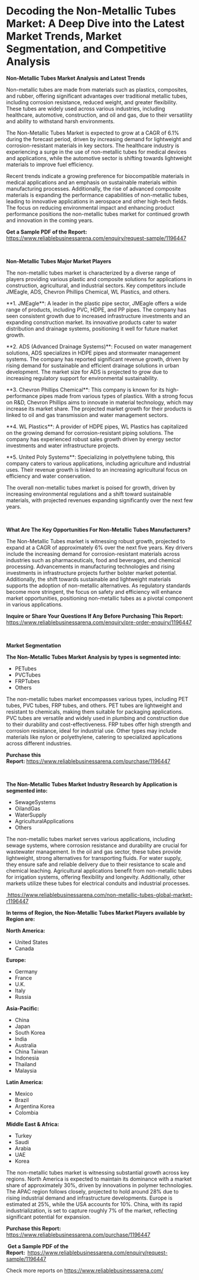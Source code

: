 <p><h1>Decoding the Non-Metallic Tubes Market: A Deep Dive into the Latest Market Trends, Market Segmentation, and Competitive Analysis</h1></p><p><strong>Non-Metallic Tubes Market Analysis and Latest Trends</strong></p>
<p><p>Non-metallic tubes are made from materials such as plastics, composites, and rubber, offering significant advantages over traditional metallic tubes, including corrosion resistance, reduced weight, and greater flexibility. These tubes are widely used across various industries, including healthcare, automotive, construction, and oil and gas, due to their versatility and ability to withstand harsh environments.</p><p>The Non-Metallic Tubes Market is expected to grow at a CAGR of 6.1% during the forecast period, driven by increasing demand for lightweight and corrosion-resistant materials in key sectors. The healthcare industry is experiencing a surge in the use of non-metallic tubes for medical devices and applications, while the automotive sector is shifting towards lightweight materials to improve fuel efficiency.</p><p>Recent trends indicate a growing preference for biocompatible materials in medical applications and an emphasis on sustainable materials within manufacturing processes. Additionally, the rise of advanced composite materials is expanding the performance capabilities of non-metallic tubes, leading to innovative applications in aerospace and other high-tech fields. The focus on reducing environmental impact and enhancing product performance positions the non-metallic tubes market for continued growth and innovation in the coming years.</p></p>
<p><strong>Get a Sample PDF of the Report:&nbsp;</strong> <a href="https://www.reliablebusinessarena.com/enquiry/request-sample/1196447?utm_campaign=1143&utm_medium=2&utm_source=Github&utm_content=ia&utm_term=22032025&utm_id=non-metallic-tubes">https://www.reliablebusinessarena.com/enquiry/request-sample/1196447</a></p>
<p>&nbsp;</p>
<p><strong>Non-Metallic Tubes Major Market Players</strong></p>
<p><p>The non-metallic tubes market is characterized by a diverse range of players providing various plastic and composite solutions for applications in construction, agricultural, and industrial sectors. Key competitors include JMEagle, ADS, Chevron Phillips Chemical, WL Plastics, and others.</p><p>**1. JMEagle**: A leader in the plastic pipe sector, JMEagle offers a wide range of products, including PVC, HDPE, and PP pipes. The company has seen consistent growth due to increased infrastructure investments and an expanding construction market. Its innovative products cater to water distribution and drainage systems, positioning it well for future market growth.</p><p>**2. ADS (Advanced Drainage Systems)**: Focused on water management solutions, ADS specializes in HDPE pipes and stormwater management systems. The company has reported significant revenue growth, driven by rising demand for sustainable and efficient drainage solutions in urban development. The market size for ADS is projected to grow due to increasing regulatory support for environmental sustainability.</p><p>**3. Chevron Phillips Chemical**: This company is known for its high-performance pipes made from various types of plastics. With a strong focus on R&D, Chevron Phillips aims to innovate in material technology, which may increase its market share. The projected market growth for their products is linked to oil and gas transmission and water management sectors.</p><p>**4. WL Plastics**: A provider of HDPE pipes, WL Plastics has capitalized on the growing demand for corrosion-resistant piping solutions. The company has experienced robust sales growth driven by energy sector investments and water infrastructure projects.</p><p>**5. United Poly Systems**: Specializing in polyethylene tubing, this company caters to various applications, including agriculture and industrial uses. Their revenue growth is linked to an increasing agricultural focus on efficiency and water conservation.</p><p>The overall non-metallic tubes market is poised for growth, driven by increasing environmental regulations and a shift toward sustainable materials, with projected revenues expanding significantly over the next few years.</p></p>
<p>&nbsp;</p>
<p><strong>What Are The Key Opportunities For Non-Metallic Tubes Manufacturers?</strong></p>
<p><p>The Non-Metallic Tubes market is witnessing robust growth, projected to expand at a CAGR of approximately 6% over the next five years. Key drivers include the increasing demand for corrosion-resistant materials across industries such as pharmaceuticals, food and beverages, and chemical processing. Advancements in manufacturing technologies and rising investments in infrastructure projects further bolster market potential. Additionally, the shift towards sustainable and lightweight materials supports the adoption of non-metallic alternatives. As regulatory standards become more stringent, the focus on safety and efficiency will enhance market opportunities, positioning non-metallic tubes as a pivotal component in various applications.</p></p>
<p><strong>Inquire or Share Your Questions If Any Before Purchasing This Report:</strong> <a href="https://www.reliablebusinessarena.com/enquiry/pre-order-enquiry/1196447?utm_campaign=1143&utm_medium=2&utm_source=Github&utm_content=ia&utm_term=22032025&utm_id=non-metallic-tubes">https://www.reliablebusinessarena.com/enquiry/pre-order-enquiry/1196447</a></p>
<p>&nbsp;</p>
<p><strong>Market Segmentation</strong></p>
<p><strong>The Non-Metallic Tubes Market Analysis by types is segmented into:</strong></p>
<p><ul><li>PETubes</li><li>PVCTubes</li><li>FRPTubes</li><li>Others</li></ul></p>
<p><p>The non-metallic tubes market encompasses various types, including PET tubes, PVC tubes, FRP tubes, and others. PET tubes are lightweight and resistant to chemicals, making them suitable for packaging applications. PVC tubes are versatile and widely used in plumbing and construction due to their durability and cost-effectiveness. FRP tubes offer high strength and corrosion resistance, ideal for industrial use. Other types may include materials like nylon or polyethylene, catering to specialized applications across different industries.</p></p>
<p><strong>Purchase this Report:&nbsp;</strong><a href="https://www.reliablebusinessarena.com/purchase/1196447?utm_campaign=1143&utm_medium=2&utm_source=Github&utm_content=ia&utm_term=22032025&utm_id=non-metallic-tubes">https://www.reliablebusinessarena.com/purchase/1196447</a></p>
<p>&nbsp;</p>
<p><strong>The Non-Metallic Tubes Market Industry Research by Application is segmented into:</strong></p>
<p><ul><li>SewageSystems</li><li>OilandGas</li><li>WaterSupply</li><li>AgriculturalApplications</li><li>Others</li></ul></p>
<p><p>The non-metallic tubes market serves various applications, including sewage systems, where corrosion resistance and durability are crucial for wastewater management. In the oil and gas sector, these tubes provide lightweight, strong alternatives for transporting fluids. For water supply, they ensure safe and reliable delivery due to their resistance to scale and chemical leaching. Agricultural applications benefit from non-metallic tubes for irrigation systems, offering flexibility and longevity. Additionally, other markets utilize these tubes for electrical conduits and industrial processes.</p></p>
<p><a href="https://www.reliablebusinessarena.com/non-metallic-tubes-global-market-r1196447?utm_campaign=1143&utm_medium=2&utm_source=Github&utm_content=ia&utm_term=22032025&utm_id=non-metallic-tubes">&nbsp;https://www.reliablebusinessarena.com/non-metallic-tubes-global-market-r1196447</a></p>
<p><strong>In terms of Region, the Non-Metallic Tubes Market Players available by Region are:</strong></p>
<p>
    <p> <strong> North America: </strong>
        <ul>
            <li>United States</li>
            <li>Canada</li>
        </ul>
        </p> 
    <p> <strong> Europe: </strong>
        <ul>
            <li>Germany</li>
            <li>France</li>
            <li>U.K.</li>
            <li>Italy</li>
            <li>Russia</li>
        </ul>
        </p> 
    <p> <strong> Asia-Pacific: </strong>
        <ul>
            <li>China</li>
            <li>Japan</li>
            <li>South Korea</li>
            <li>India</li>
            <li>Australia</li>
            <li>China Taiwan</li>
            <li>Indonesia</li>
            <li>Thailand</li>
            <li>Malaysia</li>
        </ul>
        </p> 
    <p> <strong> Latin America: </strong>
        <ul>
            <li>Mexico</li>
            <li>Brazil</li>
            <li>Argentina Korea</li>
            <li>Colombia</li>
        </ul>
        </p> 
    <p> <strong> Middle East & Africa: </strong>
        <ul>
            <li>Turkey</li>
            <li>Saudi</li>
            <li>Arabia</li>
            <li>UAE</li>
            <li>Korea</li>
        </ul>
    </p>
    </p>
<p><p>The non-metallic tubes market is witnessing substantial growth across key regions. North America is expected to maintain its dominance with a market share of approximately 30%, driven by innovations in polymer technologies. The APAC region follows closely, projected to hold around 28% due to rising industrial demand and infrastructure developments. Europe is estimated at 25%, while the USA accounts for 10%. China, with its rapid industrialization, is set to capture roughly 7% of the market, reflecting significant potential for expansion.</p></p>
<p><strong>Purchase this Report: </strong><a href="https://www.reliablebusinessarena.com/purchase/1196447?utm_campaign=1143&utm_medium=2&utm_source=Github&utm_content=ia&utm_term=22032025&utm_id=non-metallic-tubes">https://www.reliablebusinessarena.com/purchase/1196447</a></p>
<p>&nbsp;<strong>Get a Sample PDF of the Report:&nbsp;&nbsp;</strong><a href="https://www.reliablebusinessarena.com/enquiry/request-sample/1196447?utm_campaign=1143&utm_medium=2&utm_source=Github&utm_content=ia&utm_term=22032025&utm_id=non-metallic-tubes">https://www.reliablebusinessarena.com/enquiry/request-sample/1196447</a></p>
<p><strong></strong></p>
<p>Check more reports on <a href="https://www.reliablebusinessarena.com/?utm_campaign=1143&utm_medium=2&utm_source=Github&utm_content=ia&utm_term=22032025&utm_id=non-metallic-tubes">https://www.reliablebusinessarena.com/</a></p>